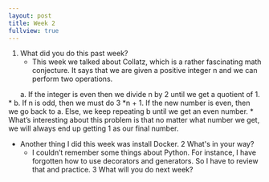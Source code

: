 ```yaml
---
layout: post
title: Week 2
fullview: true
---
```


1. What did you do this past week?
	* This week we talked about Collatz, which is a rather fascinating math conjecture. It says that we are given a positive integer n  and we can perform two operations. 
	  &nbsp;&nbsp;&nbsp;&nbsp;&nbsp;  

 &nbsp;&nbsp;&nbsp;&nbsp;&nbsp;  a. If the integer is even then we divide n by 2 until we get a quotient of 1.
	* b. If n is odd, then we must do 3 *n + 1. If the new number is even, then we go back to a. Else, we keep repeating b until we get an even number.
	* What’s interesting about this problem is that no matter what number we get, we will always end up getting 1 as our final number. 
* Another thing I did this week was install Docker.
	2	What's in your way?
	* I couldn’t remember some things about Python. For instance, I have forgotten how to use decorators and generators. So I have to review that and practice. 
	3	What will you do next week?


